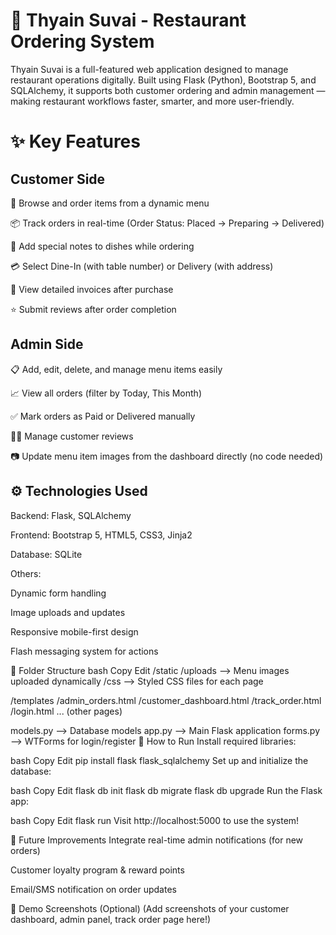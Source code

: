 # 🍴 Thyain Suvai - Restaurant Ordering System
Thyain Suvai is a full-featured web application designed to manage restaurant operations digitally.
Built using Flask (Python), Bootstrap 5, and SQLAlchemy, it supports both customer ordering and admin management — making restaurant workflows faster, smarter, and more user-friendly.

# ✨ Key Features
## Customer Side
🛒 Browse and order items from a dynamic menu

📦 Track orders in real-time (Order Status: Placed → Preparing → Delivered)

📝 Add special notes to dishes while ordering

💳 Select Dine-In (with table number) or Delivery (with address)

🧾 View detailed invoices after purchase

⭐ Submit reviews after order completion

## Admin Side
📋 Add, edit, delete, and manage menu items easily

📈 View all orders (filter by Today, This Month)

✅ Mark orders as Paid or Delivered manually

👩‍🍳 Manage customer reviews

📷 Update menu item images from the dashboard directly (no code needed)

## ⚙️ Technologies Used
Backend: Flask, SQLAlchemy

Frontend: Bootstrap 5, HTML5, CSS3, Jinja2

Database: SQLite

Others:

Dynamic form handling

Image uploads and updates

Responsive mobile-first design

Flash messaging system for actions

📂 Folder Structure
bash
Copy
Edit
/static
    /uploads         --> Menu images uploaded dynamically
    /css             --> Styled CSS files for each page

/templates
    /admin_orders.html
    /customer_dashboard.html
    /track_order.html
    /login.html
    ... (other pages)

models.py             --> Database models
app.py                --> Main Flask application
forms.py              --> WTForms for login/register
🚀 How to Run
Install required libraries:

bash
Copy
Edit
pip install flask flask_sqlalchemy
Set up and initialize the database:

bash
Copy
Edit
flask db init
flask db migrate
flask db upgrade
Run the Flask app:

bash
Copy
Edit
flask run
Visit http://localhost:5000 to use the system!

🎯 Future Improvements
Integrate real-time admin notifications (for new orders)

Customer loyalty program & reward points

Email/SMS notification on order updates

🌟 Demo Screenshots (Optional)
(Add screenshots of your customer dashboard, admin panel, track order page here!)
